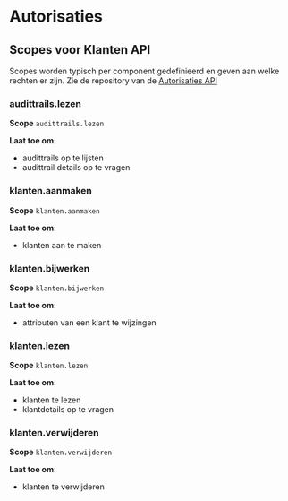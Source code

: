
# Autorisaties
## Scopes voor Klanten API

Scopes worden typisch per component gedefinieerd en geven aan welke rechten er zijn.
Zie de repository van de [Autorisaties API](https://github.com/VNG-Realisatie/autorisaties-api)


### audittrails.lezen

**Scope**
`audittrails.lezen`


**Laat toe om**:

* audittrails op te lijsten
* audittrail details op te vragen


### klanten.aanmaken

**Scope**
`klanten.aanmaken`


**Laat toe om**:

* klanten aan te maken


### klanten.bijwerken

**Scope**
`klanten.bijwerken`


**Laat toe om**:

* attributen van een klant te wijzingen


### klanten.lezen

**Scope**
`klanten.lezen`


**Laat toe om**:

* klanten te lezen
* klantdetails op te vragen


### klanten.verwijderen

**Scope**
`klanten.verwijderen`


**Laat toe om**:

* klanten te verwijderen


